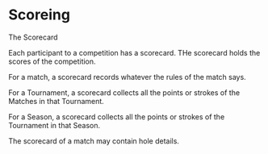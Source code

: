 Scoreing
========

The Scorecard

Each participant to a competition has a scorecard.
THe scorecard holds the scores of the competition.

For a match, a scorecard records whatever the rules of the match says.

For a Tournament, a scorecard collects all the points or strokes of the Matches in that Tournament.

For a Season, a scorecard collects all the points or strokes of the Tournament in that Season.

The scorecard of a match may contain hole details.
